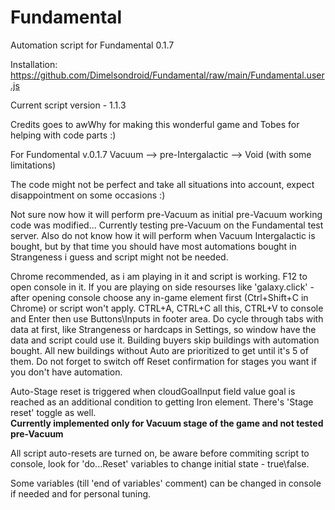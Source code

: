 # Fundamental
Automation script for Fundamental 0.1.7

Installation:
https://github.com/Dimelsondroid/Fundamental/raw/main/Fundamental.user.js

Current script version - 1.1.3

Credits goes to awWhy for making this wonderful game and Tobes for helping with code parts :)

For Fundomental v.0.1.7 Vacuum --> pre-Intergalactic --> Void (with some limitations)

The code might not be perfect and take all situations into account, expect disappointment on some occasions :)

Not sure now how it will perform pre-Vacuum as initial pre-Vacuum working code was modified... Currently testing pre-Vacuum on the Fundamental test server.
Also do not know how it will perform when Vacuum Intergalactic is bought, but by that time you should have most automations bought in Strangeness i guess and script might not be needed.

Chrome recommended, as i am playing in it and script is working. F12 to open console in it.
If you are playing on side resourses like 'galaxy.click' - after opening console choose any in-game element first (Ctrl+Shift+C in Chrome) or script won't apply.
CTRL+A, CTRL+C all this, CTRL+V to console and Enter then use Buttons\Inputs in footer area.
Do cycle through tabs with data at first, like Strangeness or hardcaps in Settings, so window have the data and script could use it.
Building buyers skip buildings with automation bought.
All new buildings without Auto are prioritized to get until it's 5 of them.
Do not forget to switch off Reset confirmation for stages you want if you don't have automation.

Auto-Stage reset is triggered when cloudGoalInput field value goal is reached as an additional condition to getting Iron element.
There's 'Stage reset' toggle as well.\
**Currently implemented only for Vacuum stage of the game and not tested pre-Vacuum**

All script auto-resets are turned on, be aware before commiting script to console, look for 'do...Reset' variables to change initial state - true\false.

Some variables (till 'end of variables' comment) can be changed in console if needed and for personal tuning.
